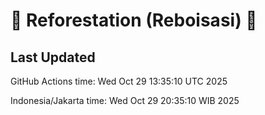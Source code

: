 
# 🌳 Reforestation (Reboisasi) 🌲

## Last Updated

GitHub Actions time: Wed Oct 29 13:35:10 UTC 2025

Indonesia/Jakarta time: Wed Oct 29 20:35:10 WIB 2025
